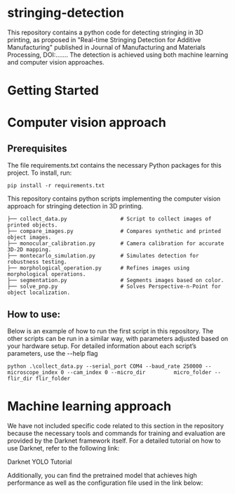 # stringing-detection
This repository contains a python code for detecting stringing in 3D printing, as proposed in "Real-time Stringing Detection for Additive Manufacturing" published in Journal of Manufacturing and Materials Processing, DOI:....... The detection is achieved using both machine learning and computer vision approaches.
# Getting Started
# Computer vision approach
## Prerequisites
The file requirements.txt contains the necessary Python packages for this project. To install, run:

    pip install -r requirements.txt

This repository contains python scripts implementing the computer vision approach for stringing detection in 3D printing.

    ├── collect_data.py                 # Script to collect images of printed objects.
    ├── compare_images.py               # Compares synthetic and printed object images.
    ├── monocular_calibration.py        # Camera calibration for accurate 3D-2D mapping.
    ├── montecarlo_simulation.py        # Simulates detection for robustness testing.
    ├── morphological_operation.py      # Refines images using morphological operations.
    ├── segmentation.py                 # Segments images based on color.
    ├── solve_pnp.py                    # Solves Perspective-n-Point for object localization.

## How to use: 
Below is an example of how to run the first script in this repository. The other scripts can be run in a similar way, with parameters adjusted based on your hardware setup. For detailed information about each script’s parameters, use the --help flag

    python .\collect_data.py --serial_port COM4 --baud_rate 250000 --microscope_index 0 --cam_index 0 --micro_dir         micro_folder --flir_dir flir_folder

# Machine learning approach
We have not included specific code related to this section in the repository because the necessary tools and commands for training and evaluation are provided by the Darknet framework itself.
For a detailed tutorial on how to use Darknet, refer to the following link:

Darknet YOLO Tutorial

Additionally, you can find the pretrained model that achieves high performance as well as the configuration file used in the link below:
